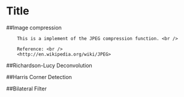 Title
=======================================


##Image compression
<!-- --------------------------------------- -->
		This is a implement of the JPEG compression function. <br />

		Reference: <br /> 
		<http://en.wikipedia.org/wiki/JPEG>


##Richardson-Lucy Deconvolution
<!-- --------------------------------------- -->




##Harris Corner Detection
<!-- --------------------------------------- -->




##Bilateral Filter
<!-- --------------------------------------- -->